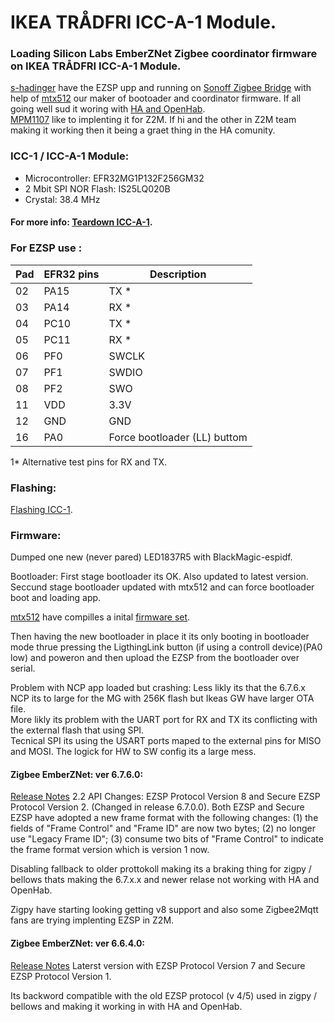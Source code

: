 # IKEA TRÅDFRI ICC-A-1 Module.

### Loading Silicon Labs EmberZNet Zigbee coordinator firmware on IKEA TRÅDFRI ICC-A-1 Module.

[s-hadinger](https://github.com/s-hadinger) have the EZSP upp and running on [Sonoff Zigbee Bridge](https://github.com/arendst/Tasmota/issues/8583) with help of [mtx512](https://github.com/mtx512)
our maker of bootoader and coordinator firmware.
If all going well sud it woring with [HA and OpenHab](https://sprut.ai/client/article/2583).  
[MPM1107](https://github.com/MPM1107) like to implenting it for Z2M. If hi and the other in Z2M team making it working then it being a graet thing in the HA comunity.


### ICC-1 / ICC-A-1 Module:

* Microcontroller: EFR32MG1P132F256GM32
* 2 Mbit SPI NOR Flash: IS25LQ020B
* Crystal: 38.4 MHz

#### For more info: [Teardown ICC-A-1](teardowns/ICC-A-1).


### For EZSP use :

| Pad | EFR32 pins | Description |
|------------|-----------|-------|
| 02         | PA15      | TX * |
| 03         | PA14      | RX * |
| 04         | PC10      | TX * |
| 05         | PC11      | RX * |
| 06         | PF0       | SWCLK |
| 07         | PF1       | SWDIO |
| 08         | PF2       | SWO   |
| 11         | VDD       | 3.3V | 
| 12         | GND       | GND |
| 16         | PA0       | Force bootloader (LL) buttom | 

1* Alternative test pins for RX and TX.

### Flashing:

[Flashing ICC-1](https://github.com/MattWestb/IKEA-TRADFRI-ICC-A-1-Modul/tree/master/Flashing-MG).  


### Firmware:

Dumped one new (never pared) LED1837R5 with BlackMagic-espidf.  

Bootloader: First stage bootloader its OK. Also updated to latest version.  
Seccund stage bootloader updated with mtx512 and can force bootloader boot and loading app.  

[mtx512](https://github.com/mtx512) have compilles a inital [firmware set](https://github.com/mtx512/efr32/tree/master/icc-a-1).  

Then having the new bootloader in place it its only booting in bootloader mode thrue pressing the LigthingLink button (if using a controll device)(PA0 low) and poweron and then upload the EZSP from the bootloader over serial. 

Problem with NCP app loaded but crashing:
Less likly its that the 6.7.6.x NCP its to large for the MG with 256K flash but Ikeas GW have larger OTA file.  
More likly its problem with the UART port for RX and TX its conflicting with the external flash that using SPI.  
Tecnical SPI its using the USART ports maped to the external pins for MISO and MOSI. The logick for HW to SW config its a large mess.


#### Zigbee EmberZNet: ver 6.7.6.0: 

[Release Notes](https://www.silabs.com/documents/public/release-notes/emberznet-release-notes-6.7.6.0.pdf) 2.2 API Changes: EZSP Protocol Version 8 and Secure EZSP Protocol Version 2. (Changed in release 6.7.0.0). Both EZSP and Secure EZSP have adopted a new frame format with the following changes: (1) the fields of "Frame Control" and "Frame ID" are now two bytes; (2) no longer use "Legacy Frame ID"; (3) consume two bits of "Frame Control" to indicate the frame format version
which is version 1 now. 

Disabling fallback to older prottokoll making its a braking thing for zigpy / bellows thats making the 6.7.x.x and newer relase not working with HA and OpenHab.  

Zigpy have starting looking getting v8 support and also some Zigbee2Mqtt fans are trying implenting EZSP in Z2M. 


#### Zigbee EmberZNet: ver 6.6.4.0:

[Release Notes](https://www.silabs.com/documents/public/release-notes/emberznet-release-notes-6.6.4.0.pdf) Laterst version with EZSP Protocol Version 7 and Secure EZSP Protocol Version 1. 

Its backword compatible with the old EZSP protocol (v 4/5) used in zigpy / bellows and making it working in with HA and OpenHab.

